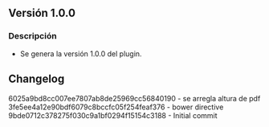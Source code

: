 ## Versión 1.0.0

### Descripción
* Se genera la versión 1.0.0 del plugin.

## Changelog
6025a9bd8cc007ee7807ab8de25969cc56840190 - se arregla altura de pdf
3fe5ee4a12e90bdf6079c8bccfc05f254feaf376 - bower directive
9bde0712c378275f030c9a1bf0294f15154c3188 - Initial commit